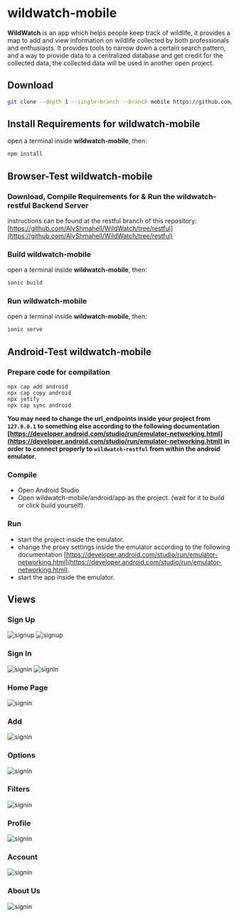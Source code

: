 # wildwatch-mobile
**WildWatch** is an app which helps people keep track of wildlife, it provides a map to add and view information on wildlife collected by both professionals and enthusiasts. It provides tools to narrow down a certain search pattern, and a way to provide data to a centralized database and get credit for the collected data, the collected data will be used in another open project.

## Download
```sh
git clone --depth 1 --single-branch --branch mobile https://github.com/AlyShmahell/WildWatch wildwatch-mobile
```

## Install Requirements for wildwatch-mobile
open a terminal inside **wildwatch-mobile**, then:
```sh
npm install
```
## Browser-Test wildwatch-mobile

### Download, Compile Requirements for & Run the wildwatch-restful Backend Server
instructions can be found at the restful branch of this repository: [https://github.com/AlyShmahell/WildWatch/tree/restful](https://github.com/AlyShmahell/WildWatch/tree/restful)

### Build wildwatch-mobile
open a terminal inside **wildwatch-mobile**, then:
```sh
ionic build
```

### Run wildwatch-mobile
open a terminal inside **wildwatch-mobile**, then:
```sh
ionic serve
```

## Android-Test wildwatch-mobile
### Prepare code for compilation
```
npx cap add android
npx cap copy android
npx jetify
npx cap sync android
```
**You may need to change the url_endpoints inside your project from `127.0.0.1` to something else according to the following documentation [https://developer.android.com/studio/run/emulator-networking.html](https://developer.android.com/studio/run/emulator-networking.html) in order to connect properly to `wildwatch-restful` from within the android emulator.**
### Compile
- Open Android Studio
- Open wildwatch-mobile/android/app as the project. (wait for it to build or click build yourself).
### Run
- start the project inside the emulator.
- change the proxy settings inside the emulator according to the following documentation [https://developer.android.com/studio/run/emulator-networking.html](https://developer.android.com/studio/run/emulator-networking.html).
- start the app inside the emulator.

## Views
### Sign Up
![signup](.readme/1.png)
![signup](.readme/2.png)
### Sign In
![signin](.readme/3.png)
![signin](.readme/4.png)
### Home Page
![signin](.readme/7.png)
### Add
![signin](.readme/5.png)
### Options
![signin](.readme/9.png)
### Filters
![signin](.readme/10.png)
### Profile
![signin](.readme/6.png)
### Account
![signin](.readme/8.png)
### About Us
![signin](.readme/11.png)

